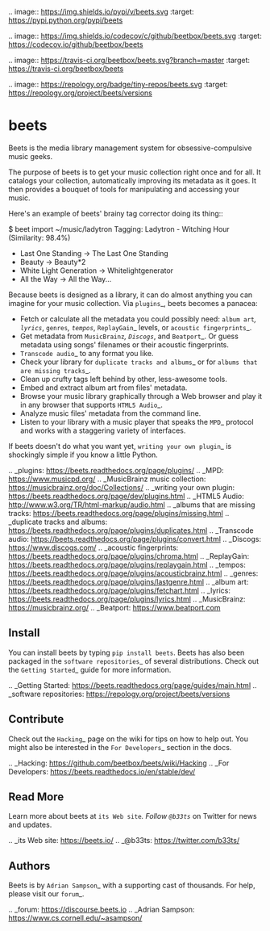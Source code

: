 .. image:: https://img.shields.io/pypi/v/beets.svg
    :target: https://pypi.python.org/pypi/beets

.. image:: https://img.shields.io/codecov/c/github/beetbox/beets.svg
    :target: https://codecov.io/github/beetbox/beets

.. image:: https://travis-ci.org/beetbox/beets.svg?branch=master
    :target: https://travis-ci.org/beetbox/beets

.. image:: https://repology.org/badge/tiny-repos/beets.svg
    :target: https://repology.org/project/beets/versions


beets
=====

Beets is the media library management system for obsessive-compulsive music
geeks.

The purpose of beets is to get your music collection right once and for all.
It catalogs your collection, automatically improving its metadata as it goes.
It then provides a bouquet of tools for manipulating and accessing your music.

Here's an example of beets' brainy tag corrector doing its thing::

  $ beet import ~/music/ladytron
  Tagging:
      Ladytron - Witching Hour
  (Similarity: 98.4%)
   * Last One Standing      -> The Last One Standing
   * Beauty                 -> Beauty*2
   * White Light Generation -> Whitelightgenerator
   * All the Way            -> All the Way...

Because beets is designed as a library, it can do almost anything you can
imagine for your music collection. Via `plugins`_, beets becomes a panacea:

- Fetch or calculate all the metadata you could possibly need: `album art`_,
  `lyrics`_, `genres`_, `tempos`_, `ReplayGain`_ levels, or `acoustic
  fingerprints`_.
- Get metadata from `MusicBrainz`_, `Discogs`_, and `Beatport`_. Or guess
  metadata using songs' filenames or their acoustic fingerprints.
- `Transcode audio`_ to any format you like.
- Check your library for `duplicate tracks and albums`_ or for `albums that
  are missing tracks`_.
- Clean up crufty tags left behind by other, less-awesome tools.
- Embed and extract album art from files' metadata.
- Browse your music library graphically through a Web browser and play it in any
  browser that supports `HTML5 Audio`_.
- Analyze music files' metadata from the command line.
- Listen to your library with a music player that speaks the `MPD`_ protocol
  and works with a staggering variety of interfaces.

If beets doesn't do what you want yet, `writing your own plugin`_ is
shockingly simple if you know a little Python.

.. _plugins: https://beets.readthedocs.org/page/plugins/
.. _MPD: https://www.musicpd.org/
.. _MusicBrainz music collection: https://musicbrainz.org/doc/Collections/
.. _writing your own plugin:
    https://beets.readthedocs.org/page/dev/plugins.html
.. _HTML5 Audio:
    http://www.w3.org/TR/html-markup/audio.html
.. _albums that are missing tracks:
    https://beets.readthedocs.org/page/plugins/missing.html
.. _duplicate tracks and albums:
    https://beets.readthedocs.org/page/plugins/duplicates.html
.. _Transcode audio:
    https://beets.readthedocs.org/page/plugins/convert.html
.. _Discogs: https://www.discogs.com/
.. _acoustic fingerprints:
    https://beets.readthedocs.org/page/plugins/chroma.html
.. _ReplayGain: https://beets.readthedocs.org/page/plugins/replaygain.html
.. _tempos: https://beets.readthedocs.org/page/plugins/acousticbrainz.html
.. _genres: https://beets.readthedocs.org/page/plugins/lastgenre.html
.. _album art: https://beets.readthedocs.org/page/plugins/fetchart.html
.. _lyrics: https://beets.readthedocs.org/page/plugins/lyrics.html
.. _MusicBrainz: https://musicbrainz.org/
.. _Beatport: https://www.beatport.com

Install
-------

You can install beets by typing ``pip install beets``.
Beets has also been packaged in the `software repositories`_ of several distributions.
Check out the `Getting Started`_ guide for more information.

.. _Getting Started: https://beets.readthedocs.org/page/guides/main.html
.. _software repositories: https://repology.org/project/beets/versions

Contribute
----------

Check out the `Hacking`_ page on the wiki for tips on how to help out.
You might also be interested in the `For Developers`_ section in the docs.

.. _Hacking: https://github.com/beetbox/beets/wiki/Hacking
.. _For Developers: https://beets.readthedocs.io/en/stable/dev/

Read More
---------

Learn more about beets at `its Web site`_. Follow `@b33ts`_ on Twitter for
news and updates.

.. _its Web site: https://beets.io/
.. _@b33ts: https://twitter.com/b33ts/

Authors
-------

Beets is by `Adrian Sampson`_ with a supporting cast of thousands. For help,
please visit our `forum`_.

.. _forum: https://discourse.beets.io
.. _Adrian Sampson: https://www.cs.cornell.edu/~asampson/
